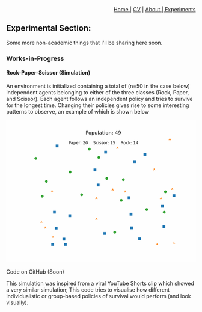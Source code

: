 <div style="text-align: right"><a href="https://vrmvikas.github.io/"> Home </a>| <a href = "https://vrmvikas.github.io/CV/">CV</a> | <a href="https://vrmvikas.github.io/about/"> About </a>|<a href = "https://vrmvikas.github.io/experimental/"> Experiments</a></div>

## Experimental Section:

Some more non-academic things that I'll be sharing here soon.

### Works-in-Progress 

#### Rock-Paper-Scissor (Simulation)

An environment is initialized containing a total of (n=50 in the case below) independent agents belonging to either of the three classes (Rock, Paper, and Scissor). Each agent follows an independent policy and tries to survive for the longest time. Changing their policies gives rise to some interesting patterns to observe, an example of which is shown below

![Rock Paper Scissor Game Animation - 2](../Animations/RPS_Game.gif)

Code on GitHub (Soon)

This simulation was inspired from a viral YouTube Shorts clip which showed a very similar simulation; This code tries to visualise how different individualistic or group-based policies of survival would perform (and look visually).
